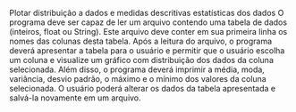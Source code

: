 Plotar distribuição a dados e medidas descritivas estatísticas dos dados
O programa deve ser capaz de ler um arquivo contendo uma tabela de dados (inteiros, float ou String).
Este arquivo deve conter em sua primeira linha os nomes das colunas desta tabela. Após a leitura do arquivo,
o programa deverá apresentar a tabela para o usuário e permitir que o usuário escolha um coluna e visualize um
gráfico com distribuição dos dados da coluna selecionada. Além disso, o programa deverá imprimir a média, moda,
variância, desvio padrão, o máximo e o mínimo dos valores da coluna selecionada. O usuário poderá alterar os dados
da tabela apresentada e salvá-la novamente em um arquivo.
